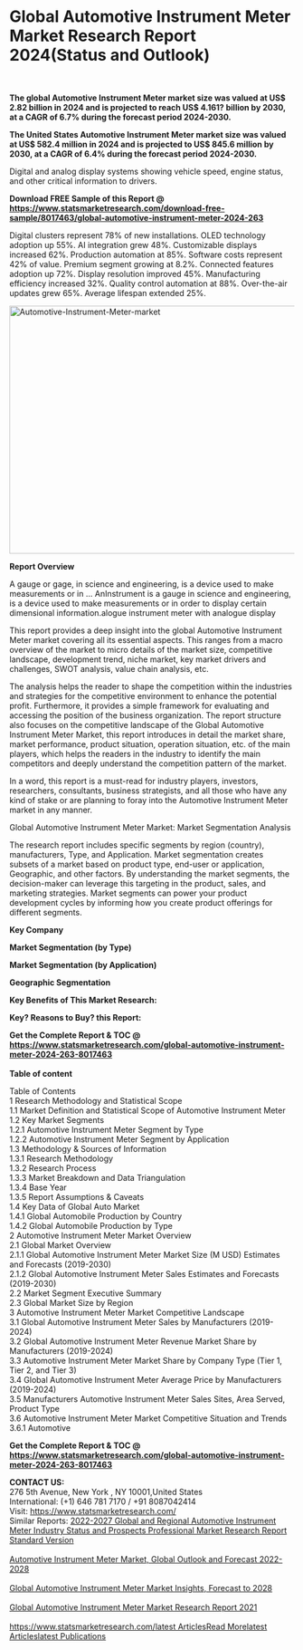 <h1>Global Automotive Instrument Meter Market Research Report 2024(Status and Outlook)</h1><br/><p><strong>The global Automotive Instrument Meter market size was valued at US$ 2.82 billion in 2024 and is projected to reach US$ 4.161? billion by 2030, at a <strong>CAGR</strong> of 6.7% during the forecast period 2024-2030.</strong></p><p><strong>The United States Automotive Instrument Meter market size was valued at US$ 582.4 million in 2024 and is projected to US$ 845.6 million by 2030, at a <strong>CAGR</strong> of 6.4% during the forecast period 2024-2030.</strong></p><p>Digital and analog display systems showing vehicle speed, engine status, and other critical information to drivers.</p><p><strong>Download FREE Sample of this Report @ <a href="https://www.statsmarketresearch.com/download-free-sample/8017463/global-automotive-instrument-meter-2024-263">https://www.statsmarketresearch.com/download-free-sample/8017463/global-automotive-instrument-meter-2024-263</a></strong></p><p>Digital clusters represent 78% of new installations. OLED technology adoption up 55%. AI integration grew 48%. Customizable displays increased 62%. Production automation at 85%. Software costs represent 42% of value. Premium segment growing at 8.2%. Connected features adoption up 72%. Display resolution improved 45%. Manufacturing efficiency increased 32%. Quality control automation at 88%. Over-the-air updates grew 65%. Average lifespan extended 25%.</p><p><img alt="Automotive-Instrument-Meter-market" src="https://www.grandresearchstore.com/assets/report-images/Automotive_Instrument_Meter_market.png" style="width: 730px; height: 438px;"></p><p><strong>Report Overview</strong></p><p>A gauge or gage, in science and engineering, is a device used to make measurements or in ... AnInstrument is a gauge in science and engineering, is a device used to make measurements or in order to display certain dimensional information.alogue instrument meter with analogue display</p><p>This report provides a deep insight into the global Automotive Instrument Meter market covering all its essential aspects. This ranges from a macro overview of the market to micro details of the market size, competitive landscape, development trend, niche market, key market drivers and challenges, SWOT analysis, value chain analysis, etc.</p><p>The analysis helps the reader to shape the competition within the industries and strategies for the competitive environment to enhance the potential profit. Furthermore, it provides a simple framework for evaluating and accessing the position of the business organization. The report structure also focuses on the competitive landscape of the Global Automotive Instrument Meter Market, this report introduces in detail the market share, market performance, product situation, operation situation, etc. of the main players, which helps the readers in the industry to identify the main competitors and deeply understand the competition pattern of the market.</p><p>In a word, this report is a must-read for industry players, investors, researchers, consultants, business strategists, and all those who have any kind of stake or are planning to foray into the Automotive Instrument Meter market in any manner.</p><p>Global Automotive Instrument Meter Market: Market Segmentation Analysis</p><p>The research report includes specific segments by region (country), manufacturers, Type, and Application. Market segmentation creates subsets of a market based on product type, end-user or application, Geographic, and other factors. By understanding the market segments, the decision-maker can leverage this targeting in the product, sales, and marketing strategies. Market segments can power your product development cycles by informing how you create product offerings for different segments.</p><p><strong>Key Company</strong></p><p><strong>Market Segmentation (by Type)</strong></p><p><strong>Market Segmentation (<strong>by Application</strong>)</strong></p><p><strong>Geographic Segmentation</strong></p><p><strong>Key Benefits of This Market Research:</strong></p><p><strong>Key? <strong>Reasons to Buy</strong>? this Report:</strong></p><div><b>Get the Complete Report & TOC @ <a href="https://www.statsmarketresearch.com/global-automotive-instrument-meter-2024-263-8017463">https://www.statsmarketresearch.com/global-automotive-instrument-meter-2024-263-8017463</a></b></div><br><b>Table of content</b><p>Table of Contents<br /> 1 Research Methodology and Statistical Scope<br /> 1.1 Market Definition and Statistical Scope of Automotive Instrument Meter<br /> 1.2 Key Market Segments<br /> 1.2.1 Automotive Instrument Meter Segment by Type<br /> 1.2.2 Automotive Instrument Meter Segment by Application<br /> 1.3 Methodology & Sources of Information<br /> 1.3.1 Research Methodology<br /> 1.3.2 Research Process<br /> 1.3.3 Market Breakdown and Data Triangulation<br /> 1.3.4 Base Year<br /> 1.3.5 Report Assumptions & Caveats<br /> 1.4 Key Data of Global Auto Market<br /> 1.4.1 Global Automobile Production by Country<br /> 1.4.2 Global Automobile Production by Type<br /> 2 Automotive Instrument Meter Market Overview<br /> 2.1 Global Market Overview<br /> 2.1.1 Global Automotive Instrument Meter Market Size (M USD) Estimates and Forecasts (2019-2030)<br /> 2.1.2 Global Automotive Instrument Meter Sales Estimates and Forecasts (2019-2030)<br /> 2.2 Market Segment Executive Summary<br /> 2.3 Global Market Size by Region<br /> 3 Automotive Instrument Meter Market Competitive Landscape<br /> 3.1 Global Automotive Instrument Meter Sales by Manufacturers (2019-2024)<br /> 3.2 Global Automotive Instrument Meter Revenue Market Share by Manufacturers (2019-2024)<br /> 3.3 Automotive Instrument Meter Market Share by Company Type (Tier 1, Tier 2, and Tier 3)<br /> 3.4 Global Automotive Instrument Meter Average Price by Manufacturers (2019-2024)<br /> 3.5 Manufacturers Automotive Instrument Meter Sales Sites, Area Served, Product Type<br /> 3.6 Automotive Instrument Meter Market Competitive Situation and Trends<br /> 3.6.1 Automotive <br><div><b>Get the Complete Report & TOC @ <a href="https://www.statsmarketresearch.com/global-automotive-instrument-meter-2024-263-8017463">https://www.statsmarketresearch.com/global-automotive-instrument-meter-2024-263-8017463</a></b></div></p> <b>CONTACT US:</b><br>276 5th Avenue, New York , NY 10001,United States<br>International: (+1) 646 781 7170 / +91 8087042414<br>Visit: <a href="https://www.statsmarketresearch.com/">https://www.statsmarketresearch.com/</a><br>Similar Reports: <a href="https://www.statsmarketresearch.com/global-automotive-instrument-meter-2024-263-8017463">2022-2027 Global and Regional Automotive Instrument Meter Industry Status and Prospects Professional Market Research Report Standard Version</a><br/><br/><a href="https://www.statsmarketresearch.com/global-automotive-instrument-meter-2024-263-8017463">Automotive Instrument Meter Market, Global Outlook and Forecast 2022-2028</a><br/><br/><a href="https://www.statsmarketresearch.com/global-automotive-instrument-meter-2024-263-8017463">Global Automotive Instrument Meter Market Insights, Forecast to 2028</a><br/><br/><a href="https://www.statsmarketresearch.com/global-automotive-instrument-meter-2024-263-8017463">Global Automotive Instrument Meter Market Research Report 2021</a><br/><br/><a href="https://gyeongbokgung.com">https://www.statsmarketresearch.com/</a><a href="https://hallyeomaritime.com">latest Articles</a><a href="https://jingwansa.com">Read More</a><a href=https://nguoiviet.jp/">latest Articles</a><a href="https://www.intelmarketresearch.com/">latest Publications</a>